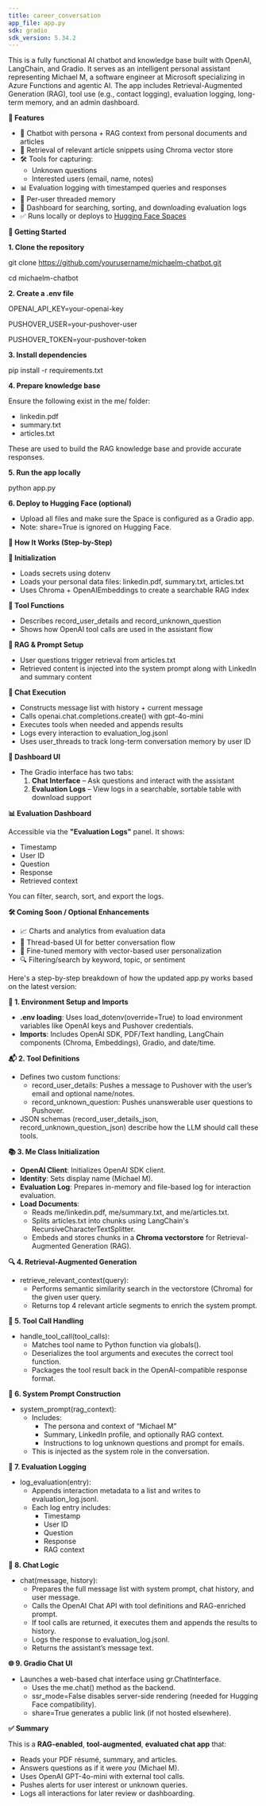 ```yaml
---
title: career_conversation
app_file: app.py
sdk: gradio
sdk_version: 5.34.2
---
```


This is a fully functional AI chatbot and knowledge base built with OpenAI, LangChain, and Gradio. It serves as an intelligent personal assistant representing Michael M, a software engineer at Microsoft specializing in Azure Functions and agentic AI. The app includes Retrieval-Augmented Generation (RAG), tool use (e.g., contact logging), evaluation logging, long-term memory, and an admin dashboard.

**🧠 Features**

- 💬 Chatbot with persona + RAG context from personal documents and articles
- 📖 Retrieval of relevant article snippets using Chroma vector store
- 🛠️ Tools for capturing:
  - Unknown questions
  - Interested users (email, name, notes)
- 📊 Evaluation logging with timestamped queries and responses
- 🧵 Per-user threaded memory
- 📂 Dashboard for searching, sorting, and downloading evaluation logs
- ✅ Runs locally or deploys to [Hugging Face Spaces](https://huggingface.co/spaces)

**🚀 Getting Started**

**1\. Clone the repository**

git clone <https://github.com/yourusername/michaelm-chatbot.git>

cd michaelm-chatbot

**2\. Create a .env file**

OPENAI_API_KEY=your-openai-key

PUSHOVER_USER=your-pushover-user

PUSHOVER_TOKEN=your-pushover-token

**3\. Install dependencies**

pip install -r requirements.txt

**4\. Prepare knowledge base**

Ensure the following exist in the me/ folder:

- linkedin.pdf
- summary.txt
- articles.txt

These are used to build the RAG knowledge base and provide accurate responses.

**5\. Run the app locally**

python app.py

**6\. Deploy to Hugging Face (optional)**

- Upload all files and make sure the Space is configured as a Gradio app.
- Note: share=True is ignored on Hugging Face.

**🧠 How It Works (Step-by-Step)**

**🔹 Initialization**

- Loads secrets using dotenv
- Loads your personal data files: linkedin.pdf, summary.txt, articles.txt
- Uses Chroma + OpenAIEmbeddings to create a searchable RAG index

**🔹 Tool Functions**

- Describes record_user_details and record_unknown_question
- Shows how OpenAI tool calls are used in the assistant flow

**🔹 RAG & Prompt Setup**

- User questions trigger retrieval from articles.txt
- Retrieved content is injected into the system prompt along with LinkedIn and summary content

**🔹 Chat Execution**

- Constructs message list with history + current message
- Calls openai.chat.completions.create() with gpt-4o-mini
- Executes tools when needed and appends results
- Logs every interaction to evaluation_log.jsonl
- Uses user_threads to track long-term conversation memory by user ID

**🔹 Dashboard UI**

- The Gradio interface has two tabs:
    1. **Chat Interface** – Ask questions and interact with the assistant
    2. **Evaluation Logs** – View logs in a searchable, sortable table with download support

**📊 Evaluation Dashboard**

Accessible via the **"Evaluation Logs"** panel. It shows:

- Timestamp
- User ID
- Question
- Response
- Retrieved context

You can filter, search, sort, and export the logs.

**🛠️ Coming Soon / Optional Enhancements**

- 📈 Charts and analytics from evaluation data
- 🧥 Thread-based UI for better conversation flow
- 🧠 Fine-tuned memory with vector-based user personalization
- 🔍 Filtering/search by keyword, topic, or sentiment

Here's a step-by-step breakdown of how the updated app.py works based on the latest version:

**🔧 1. Environment Setup and Imports**

- **.env loading**: Uses load_dotenv(override=True) to load environment variables like OpenAI keys and Pushover credentials.
- **Imports**: Includes OpenAI SDK, PDF/Text handling, LangChain components (Chroma, Embeddings), Gradio, and date/time.

**📬 2. Tool Definitions**

- Defines two custom functions:
  - record_user_details: Pushes a message to Pushover with the user’s email and optional name/notes.
  - record_unknown_question: Pushes unanswerable user questions to Pushover.
- JSON schemas (record_user_details_json, record_unknown_question_json) describe how the LLM should call these tools.

**📚 3. Me Class Initialization**

- **OpenAI Client**: Initializes OpenAI SDK client.
- **Identity**: Sets display name (Michael M).
- **Evaluation Log**: Prepares in-memory and file-based log for interaction evaluation.
- **Load Documents**:
  - Reads me/linkedin.pdf, me/summary.txt, and me/articles.txt.
  - Splits articles.txt into chunks using LangChain's RecursiveCharacterTextSplitter.
  - Embeds and stores chunks in a **Chroma vectorstore** for Retrieval-Augmented Generation (RAG).

**🔍 4. Retrieval-Augmented Generation**

- retrieve_relevant_context(query):
  - Performs semantic similarity search in the vectorstore (Chroma) for the given user query.
  - Returns top 4 relevant article segments to enrich the system prompt.

**🧠 5. Tool Call Handling**

- handle_tool_call(tool_calls):
  - Matches tool name to Python function via globals().
  - Deserializes the tool arguments and executes the correct tool function.
  - Packages the tool result back in the OpenAI-compatible response format.

**💬 6. System Prompt Construction**

- system_prompt(rag_context):
  - Includes:
    - The persona and context of “Michael M”
    - Summary, LinkedIn profile, and optionally RAG context.
    - Instructions to log unknown questions and prompt for emails.
  - This is injected as the system role in the conversation.

**🧪 7. Evaluation Logging**

- log_evaluation(entry):
  - Appends interaction metadata to a list and writes to evaluation_log.jsonl.
  - Each log entry includes:
    - Timestamp
	- User ID
    - Question
    - Response
    - RAG context

**🤖 8. Chat Logic**

- chat(message, history):
  - Prepares the full message list with system prompt, chat history, and user message.
  - Calls the OpenAI Chat API with tool definitions and RAG-enriched prompt.
  - If tool calls are returned, it executes them and appends the results to history.
  - Logs the response to evaluation_log.jsonl.
  - Returns the assistant’s message text.

**🌐 9. Gradio Chat UI**

- Launches a web-based chat interface using gr.ChatInterface.
  - Uses the me.chat() method as the backend.
  - ssr_mode=False disables server-side rendering (needed for Hugging Face compatibility).
  - share=True generates a public link (if not hosted elsewhere).

**✅ Summary**

This is a **RAG-enabled**, **tool-augmented**, **evaluated chat app** that:

- Reads your PDF résumé, summary, and articles.
- Answers questions as if it were _you_ (Michael M).
- Uses OpenAI GPT-4o-mini with external tool calls.
- Pushes alerts for user interest or unknown queries.
- Logs all interactions for later review or dashboarding.